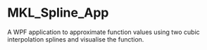 # MKL_Spline_App
A WPF application to approximate function values using two cubic interpolation splines and visualise the function.
